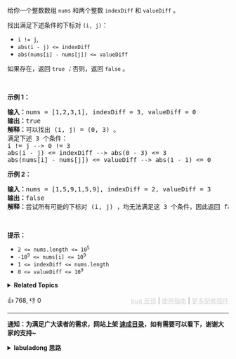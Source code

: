 <p>给你一个整数数组 <code>nums</code> 和两个整数 <code>indexDiff</code> 和 <code>valueDiff</code> 。</p>

<p>找出满足下述条件的下标对 <code>(i, j)</code>：</p>

<ul> 
 <li><code>i != j</code>,</li> 
 <li><code>abs(i - j) &lt;= indexDiff</code></li> 
 <li><code>abs(nums[i] - nums[j]) &lt;= valueDiff</code></li> 
</ul>

<p>如果存在，返回 <code>true</code><em> ；</em>否则，返回<em> </em><code>false</code><em> </em>。</p>

<p>&nbsp;</p>

<p><strong class="example">示例 1：</strong></p>

<pre>
<strong>输入：</strong>nums = [1,2,3,1], indexDiff = 3, valueDiff = 0
<strong>输出：</strong>true
<strong>解释：</strong>可以找出 (i, j) = (0, 3) 。
满足下述 3 个条件：
i != j --&gt; 0 != 3
abs(i - j) &lt;= indexDiff --&gt; abs(0 - 3) &lt;= 3
abs(nums[i] - nums[j]) &lt;= valueDiff --&gt; abs(1 - 1) &lt;= 0
</pre>

<p><strong class="example">示例 2：</strong></p>

<pre>
<strong>输入：</strong>nums = [1,5,9,1,5,9], indexDiff = 2, valueDiff = 3
<strong>输出：</strong>false
<strong>解释：</strong>尝试所有可能的下标对 (i, j) ，均无法满足这 3 个条件，因此返回 false 。
</pre>

<p>&nbsp;</p>

<p><strong>提示：</strong></p>

<ul> 
 <li><code>2 &lt;= nums.length &lt;= 10<sup>5</sup></code></li> 
 <li><code>-10<sup>9</sup> &lt;= nums[i] &lt;= 10<sup>9</sup></code></li> 
 <li><code>1 &lt;= indexDiff &lt;= nums.length</code></li> 
 <li><code>0 &lt;= valueDiff &lt;= 10<sup>9</sup></code></li> 
</ul>

<details><summary><strong>Related Topics</strong></summary>数组 | 桶排序 | 有序集合 | 排序 | 滑动窗口</details><br>

<div>👍 768, 👎 0<span style='float: right;'><span style='color: gray;'><a href='https://github.com/labuladong/fucking-algorithm/issues' target='_blank' style='color: lightgray;text-decoration: underline;'>bug 反馈</a> | <a href='https://labuladong.online/algo/fname.html?fname=jb插件简介' target='_blank' style='color: lightgray;text-decoration: underline;'>使用指南</a> | <a href='https://labuladong.online/algo/' target='_blank' style='color: lightgray;text-decoration: underline;'>更多配套插件</a></span></span></div>

<div id="labuladong"><hr>

**通知：为满足广大读者的需求，网站上架 [速成目录](https://labuladong.online/algo/intro/quick-learning-plan/)，如有需要可以看下，谢谢大家的支持~**

<details><summary><strong>labuladong 思路</strong></summary>


<div id="labuladong_solution_zh">

## 基本思路

这题考察滑动窗口技巧。前文 [滑动窗口框架](https://labuladong.online/algo/essential-technique/sliding-window-framework/) 说过，使用滑动窗口算法需要搞清楚以下几个问题：

1、什么时候应该扩大窗口？

2、什么时候应该缩小窗口？

3、什么时候得到一个合法的答案？

针对本题，以上三个问题的答案是：

1、当窗口大小小于等于 `k` 时，扩大窗口，包含更多元素。

2、当窗口大小大于 `k` 时，缩小窗口，减少窗口元素。

3、窗口大小小于等于 `k`，且窗口中存在两个不同元素之差小于 `t` 时，找到一个答案。

那么我如何在窗口 `[left, right)` 中快速判断是否有元素之差小于 `t` 的两个元素呢？这就需要使用到 `TreeSet` 利用二叉搜索树结构寻找「地板元素」和「天花板元素」的特性了。

**详细题解**：
  - [【练习】滑动窗口算法经典习题](https://labuladong.online/algo/problem-set/sliding-window/)

</div>





<div id="solution">

## 解法代码



<div class="tab-panel"><div class="tab-nav">
<button data-tab-item="cpp" class="tab-nav-button btn " data-tab-group="default" onclick="switchTab(this)">cpp🤖</button>

<button data-tab-item="python" class="tab-nav-button btn " data-tab-group="default" onclick="switchTab(this)">python🤖</button>

<button data-tab-item="java" class="tab-nav-button btn active" data-tab-group="default" onclick="switchTab(this)">java🟢</button>

<button data-tab-item="go" class="tab-nav-button btn " data-tab-group="default" onclick="switchTab(this)">go🤖</button>

<button data-tab-item="javascript" class="tab-nav-button btn " data-tab-group="default" onclick="switchTab(this)">javascript🤖</button>
</div><div class="tab-content">
<div data-tab-item="cpp" class="tab-item " data-tab-group="default"><div class="highlight">

```cpp
// 注意：cpp 代码由 chatGPT🤖 根据我的 java 代码翻译。
// 本代码的正确性已通过力扣验证，如有疑问，可以对照 java 代码查看。

#include <set>
#include <vector>

class Solution {
public:
    bool containsNearbyAlmostDuplicate(std::vector<int>& nums, int k, int t) {
        std::set<long> window;
        int left = 0, right = 0;
        while (right < nums.size()) {
            // 为了防止 i == j，所以在扩大窗口之前先判断是否有符合题意的索引对 (i, j)
            // 查找略大于 nums[right] 的那个元素
            auto ceiling = window.lower_bound((long)nums[right]);
            if (ceiling != window.end() && *ceiling - nums[right] <= t) {
                return true;
            }
            // 查找略小于 nums[right] 的那个元素
            auto floor = ceiling;
            if (floor != window.begin()) {
                --floor;
                if (nums[right] - *floor <= t) {
                    return true;
                }
            }

            // 扩大窗口
            window.insert(nums[right]);
            right++;

            if (right - left > k) {
                // 缩小窗口
                window.erase(nums[left]);
                left++;
            }
        }
        return false;
    }
};
```

</div></div>

<div data-tab-item="python" class="tab-item " data-tab-group="default"><div class="highlight">

```python
# 注意：python 代码由 chatGPT🤖 根据我的 java 代码翻译。
# 本代码的正确性已通过力扣验证，如有疑问，可以对照 java 代码查看。

class Solution:
    def containsNearbyAlmostDuplicate(self, nums: List[int], k: int, t: int) -> bool:
        from sortedcontainers import SortedList
        
        window = SortedList()
        for i in range(len(nums)):
            # 为了防止 i == j，所以在扩大窗口之前先判断是否有符合题意的索引对 (i, j)
            # 查找略大于 nums[i] 的那个元素
            pos = window.bisect_left(nums[i])
            if pos < len(window) and window[pos] - nums[i] <= t:
                return True
            # 查找略小于 nums[i] 的那个元素
            if pos > 0 and nums[i] - window[pos - 1] <= t:
                return True

            # 扩大窗口
            window.add(nums[i])

            if len(window) > k:
                # 缩小窗口
                window.remove(nums[i - k])

        return False
```

</div></div>

<div data-tab-item="java" class="tab-item active" data-tab-group="default"><div class="highlight">

```java
class Solution {
    public boolean containsNearbyAlmostDuplicate(int[] nums, int k, int t) {
        TreeSet<Integer> window = new TreeSet<>();
        int left = 0, right = 0;
        while (right < nums.length) {
            // 为了防止 i == j，所以在扩大窗口之前先判断是否有符合题意的索引对 (i, j)
            // 查找略大于 nums[right] 的那个元素
            Integer ceiling = window.ceiling(nums[right]);
            if (ceiling != null && (long) ceiling - nums[right] <= t) {
                return true;
            }
            // 查找略小于 nums[right] 的那个元素
            Integer floor = window.floor(nums[right]);
            if (floor != null && (long) nums[right] - floor <= t) {
                return true;
            }

            // 扩大窗口
            window.add(nums[right]);
            right++;

            if (right - left > k) {
                // 缩小窗口
                window.remove(nums[left]);
                left++;
            }
        }
        return false;
    }
}
```

</div></div>

<div data-tab-item="go" class="tab-item " data-tab-group="default"><div class="highlight">

```go
// 注意：go 代码由 chatGPT🤖 根据我的 java 代码翻译。
// 本代码的正确性已通过力扣验证，如有疑问，可以对照 java 代码查看。

import (
    "math"
)

func containsNearbyAlmostDuplicate(nums []int, k int, t int) bool {
    if k <= 0 || t < 0 {
        return false
    }

    getID := func(x, w int) int {
        if x >= 0 {
            return x / w
        }
        return (x+1)/w - 1
    }

    window := make(map[int]int)
    w := t + 1

    for i := 0; i < len(nums); i++ {
        m := getID(nums[i], w)

        // 为了防止 i == j，所以在扩大窗口之前先判断是否有符合题意的索引对 (i, j)
        // 查找略大于 nums[right] 的那个元素
        if _, ok := window[m]; ok {
            return true
        }
        // 查找略小于 nums[right] 的那个元素
        if v, ok := window[m-1]; ok && math.Abs(float64(nums[i]-v)) < float64(w) {
            return true
        }
        if v, ok := window[m+1]; ok && math.Abs(float64(nums[i]-v)) < float64(w) {
            return true
        }

        // 扩大窗口
        window[m] = nums[i]

        if i >= k {
            // 缩小窗口
            delete(window, getID(nums[i-k], w))
        }
    }

    return false
}
```

</div></div>

<div data-tab-item="javascript" class="tab-item " data-tab-group="default"><div class="highlight">

```javascript
// 注意：javascript 代码由 chatGPT🤖 根据我的 java 代码翻译。
// 本代码的正确性已通过力扣验证，如有疑问，可以对照 java 代码查看。

var containsNearbyAlmostDuplicate = function(nums, k, t) {
    if (k <= 0 || t < 0) return false;

    let window = new Map();
    let left = 0;

    for (let right = 0; right < nums.length; right++) {
        // 为了防止 i == j，所以在扩大窗口之前先判断是否有符合题意的索引对 (i, j)

        // 查找略大于 nums[right] 的那个元素
        let num = nums[right];
        let bucket = Math.floor(num / (t + 1));

        if (window.has(bucket)) {
            return true;
        }

        // 查找略小于 nums[right] 的那个元素
        if (window.has(bucket - 1) && Math.abs(num - window.get(bucket - 1)) <= t) {
            return true;
        }

        if (window.has(bucket + 1) && Math.abs(num - window.get(bucket + 1)) <= t) {
            return true;
        }

        // 扩大窗口
        window.set(bucket, num);

        if (right - left >= k) {
            // 缩小窗口
            window.delete(Math.floor(nums[left] / (t + 1)));
            left++;
        }
    }
    return false;
};
```

</div></div>
</div></div>

<hr /><details open hint-container details><summary style="font-size: medium"><strong>👾👾 算法可视化 👾👾</strong></summary><div id="data_contains-duplicate-iii"  category="leetcode" ></div><div class="resizable aspect-ratio-container" style="height: 100%;">
<div id="iframe_contains-duplicate-iii"></div></div>
</details><hr /><br />

</div>
</details>
</div>





